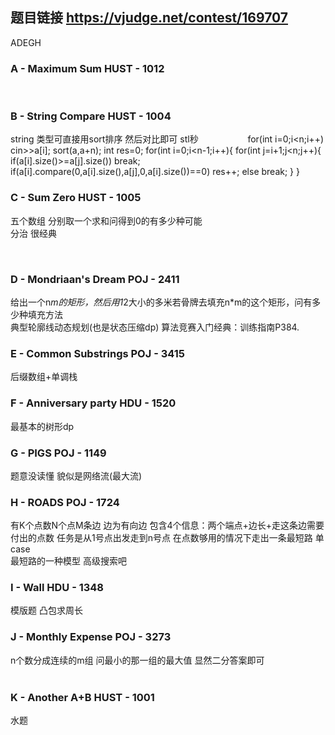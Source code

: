 ## 题目链接 https://vjudge.net/contest/169707

ADEGH
### A - Maximum Sum HUST - 1012 

<br>

### B - String Compare HUST - 1004 
string 类型可直接用sort排序 然后对比即可 stl秒
          
          for(int i=0;i<n;i++) cin>>a[i];
          sort(a,a+n);
          int res=0;
          for(int i=0;i<n-1;i++){
              for(int j=i+1;j<n;j++){
                  if(a[i].size()>=a[j].size()) break;
                  if(a[i].compare(0,a[i].size(),a[j],0,a[i].size())==0) res++;
                  else break;
              }
          }
<br>

### C - Sum Zero HUST - 1005 
五个数组 分别取一个求和问得到0的有多少种可能<br>
分治 很经典

<br>

### D - Mondriaan's Dream POJ - 2411 
给出一个n*m的矩形，然后用1*2大小的多米若骨牌去填充n*m的这个矩形，问有多少种填充方法<br>
典型轮廓线动态规划(也是状态压缩dp) 算法竞赛入门经典：训练指南P384.
<br>

### E - Common Substrings POJ - 3415 
后缀数组+单调栈
<br>

### F - Anniversary party HDU - 1520 
最基本的树形dp
<br>

### G - PIGS POJ - 1149 
题意没读懂 貌似是网络流(最大流)
<br>

### H - ROADS POJ - 1724 
有K个点数N个点M条边 边为有向边 包含4个信息：两个端点+边长+走这条边需要付出的点数 任务是从1号点出发走到n号点 在点数够用的情况下走出一条最短路 单case
<br>
最短路的一种模型 高级搜索吧
<br>
### I - Wall HDU - 1348 
模版题 凸包求周长
<br>
### J - Monthly Expense POJ - 3273 
n个数分成连续的m组 问最小的那一组的最大值 显然二分答案即可<br>
<br>
### K - Another A+B HUST - 1001 
水题
<br>
